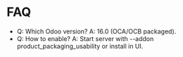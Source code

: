 # FAQ

- Q: Which Odoo version? A: 16.0 (OCA/OCB packaged).
- Q: How to enable? A: Start server with --addon product_packaging_usability or install in UI.
